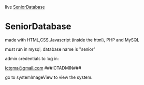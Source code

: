 live [SeniorDatabase](https://seniorsolutions.000webhostapp.com/index.php)

# SeniorDatabase
made with HTML,CSS,Javascript (inside the html), PHP and MySQL

must run in mysql, database name is "senior"

admin credentials to log in:

ictgma@gmail.com ###ICTADMIN###

go to systemImageView to view the system.
